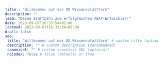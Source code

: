 ```yaml
---
title : "Willkommen auf der OX Wissensplattform"
description: ""
lead: "Deine Startbahn zum erfolgreichen ABAP-Entwickler!"
date: 2023-09-07T16:33:54+02:00
lastmod: 2023-09-07T16:33:54+02:00
draft: false
seo:
 title: "Willkommen auf der OX Wissensplattform" # custom title (optional)
 description: "" # custom description (recommended)
 canonical: "" # custom canonical URL (optional)
 noindex: false # false (default) or true
---
```

